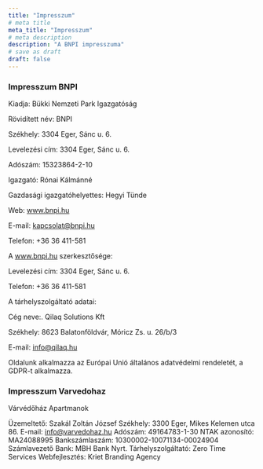 ```yaml
---
title: "Impresszum"
# meta title
meta_title: "Impresszum"
# meta description
description: "A BNPI impresszuma"
# save as draft
draft: false
---
```



### Impresszum BNPI

Kiadja: Bükki Nemzeti Park Igazgatóság

Rövidített név: BNPI

Székhely: 3304 Eger, Sánc u. 6.

Levelezési cím: 3304 Eger, Sánc u. 6.

Adószám: 15323864-2-10

Igazgató: Rónai Kálmánné

Gazdasági igazgatóhelyettes: Hegyi Tünde

Web: www.bnpi.hu

E-mail: kapcsolat@bnpi.hu

Telefon: +36 36 411-581

A www.bnpi.hu szerkesztősége:

Levelezési cím: 3304 Eger, Sánc u. 6.

Telefon: +36 36 411-581

A tárhelyszolgáltató adatai:

Cég neve:. Qilaq Solutions Kft

Székhely: 8623 Balatonföldvár, Móricz Zs. u. 26/b/3

E-mail: info@qilaq.hu

Oldalunk alkalmazza az Európai Unió általános adatvédelmi rendeletét, a GDPR-t alkalmazza.

### Impresszum Varvedohaz

Várvédőház Apartmanok

Üzemeltető: Szakál Zoltán József
Székhely: 3300 Eger, Mikes Kelemen utca 86.
E-mail: info@varvedohaz.hu
Adószám: 49164783-1-30
NTAK azonosító: MA24088995
Bankszámlaszám: 10300002-10071134-00024904
Számlavezető Bank: MBH Bank Nyrt.
Tárhelyszolgáltató: Zero Time Services
Webfejlesztés: Kriet Branding Agency